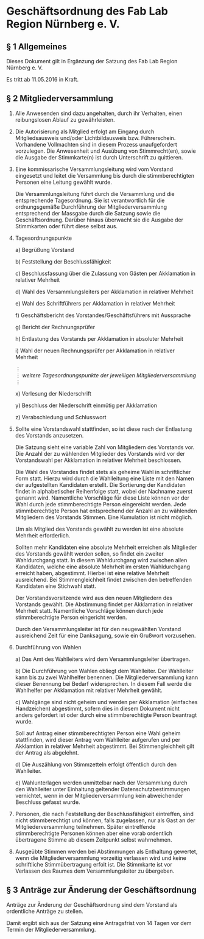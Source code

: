 Geschäftsordnung des Fab Lab Region Nürnberg e. V.
==================================================

§ 1 Allgemeines
---------------

Dieses Dokument gilt in Ergänzung der Satzung des Fab Lab Region Nürnberg e. V.

Es tritt ab 11.05.2016 in Kraft.

§ 2 Mitgliederversammlung
-------------------------

1. Alle Anwesenden sind dazu angehalten, durch ihr Verhalten, einen reibungslosen Ablauf zu gewährleisten.

2. Die Autorisierung als Mitglied erfolgt am Eingang durch Mitgliedsausweis und/oder Lichtbildausweis bzw. Führerschein. Vorhandene Vollmachten sind in diesem Prozess unaufgefordert vorzulegen. Die Anwesenheit und Ausübung von Stimmrecht(en), sowie die Ausgabe der Stimmkarte(n) ist durch Unterschrift zu quittieren.

3. Eine kommissarische Versammlungsleitung wird vom Vorstand eingesetzt und leitet die Versammlung bis durch die stimmberechtigten Personen eine Leitung gewählt wurde.

    Die Versammlungsleitung führt durch die Versammlung und die entsprechende Tagesordnung. Sie ist verantwortlich für die ordnungsgemäße Durchführung der Mitgliederversammlung entsprechend der Massgabe durch die Satzung sowie die Geschäftsordnung. Darüber hinaus überwacht sie die Ausgabe der Stimmkarten oder führt diese selbst aus.

4. Tagesordnungspunkte
	
    a) Begrüßung Vorstand

    b) Feststellung der Beschlussfähigkeit

    c) Beschlussfassung über die Zulassung von Gästen per Akklamation in relativer Mehrheit

    d) Wahl des Versammlungsleiters per Akklamation in relativer Mehrheit

    e) Wahl des Schriftführers per Akklamation in relativer Mehrheit

    f) Geschäftsbericht des Vorstandes/Geschäftsführers mit Aussprache

    g) Bericht der Rechnungsprüfer
    
    h) Entlastung des Vorstands per Akklamation in absoluter Mehrheit

    i) Wahl der neuen Rechnungsprüfer per Akklamation in relativer Mehrheit 
     
    ⋮  
    ⋮ *weitere Tagesordnungspunkte der jeweiligen Mitgliederversammlung*  
    ⋮  

    x) Verlesung der Niederschrift

    y) Beschluss der Niederschrift einmütig per Akklamation

    z) Verabschiedung und Schlusswort

5. Sollte eine Vorstandswahl stattfinden, so ist diese nach der Entlastung des Vorstands anzusetzen.

    Die Satzung sieht eine variable Zahl von Mitgliedern des Vorstands vor. Die Anzahl der zu wählenden Mitglieder des Vorstands wird vor der Vorstandswahl per Akklamation in relativer Mehrheit beschlossen.

    Die Wahl des Vorstandes findet stets als geheime Wahl in schriftlicher Form statt. Hierzu wird durch die Wahlleitung eine Liste mit den Namen der aufgestellten Kandidaten erstellt. Die Sortierung der Kandidaten findet in alphabetischer Reihenfolge statt, wobei der Nachname zuerst genannt wird. Namentliche Vorschläge für diese Liste können vor der Wahl durch jede stimmberechtigte Person eingereicht werden. Jede stimmberechtigte Person hat entsprechend der Anzahl an zu wählenden Mitgliedern des Vorstands Stimmen. Eine Kumulation ist nicht möglich.

    Um als Mitglied des Vorstands gewählt zu werden ist eine absolute Mehrheit erforderlich.

    Sollten mehr Kandidaten eine absolute Mehrheit erreichen als Mitglieder des Vorstands gewählt werden sollen, so findet ein zweiter Wahldurchgang statt. In diesem Wahldurchgang wird zwischen allen Kandidaten, welche eine absolute Mehrheit im ersten Wahldurchgang erreicht haben, abgestimmt. Hierbei ist eine relative Mehrheit ausreichend. Bei Stimmengleichheit findet zwischen den betreffenden Kandidaten eine Stichwahl statt.

    Der Vorstandsvorsitzende wird aus den neuen Mitgliedern des Vorstands gewählt. Die Abstimmung findet per Akklamation in relativer Mehrheit statt. Namentliche Vorschläge können durch jede stimmberechtigte Person eingericht werden.

    Durch den Versammlungsleiter ist für den neugewählten Vorstand ausreichend Zeit für eine Danksagung, sowie ein Grußwort vorzusehen.

6. Durchführung von Wahlen

    a) Das Amt des Wahlleiters wird dem Versammlungsleiter übertragen.

    b) Die Durchführung von Wahlen obliegt dem Wahlleiter. Der Wahlleiter kann bis zu zwei Wahlhelfer benennen. Die Mitgliederversammlung kann dieser Benennung bei Bedarf widersprechen. In diesem Fall werde die Wahlhelfer per Akklamation mit relativer Mehrheit gewählt.

    c) Wahlgänge sind nicht geheim und werden per Akklamation (einfaches Handzeichen) abgestimmt, sofern dies in diesem Dokument nicht anders gefordert ist oder durch eine stimmberechtigte Person beantragt wurde.

      Soll auf Antrag einer stimmberechtigten Person eine Wahl geheim stattfinden, wird dieser Antrag vom Wahlleiter aufgerufen und per Akklamtion in relativer Mehrheit abgestimmt. Bei Stimmengleichheit gilt der Antrag als abgelehnt. 

    d) Die Auszählung von Stimmzetteln erfolgt öffentlich durch den Wahlleiter.

    e) Wahlunterlagen werden unmittelbar nach der Versammlung durch den Wahlleiter unter Einhaltung geltender Datenschutzbestimmungen vernichtet, wenn in der Mitgliederversammlung kein abweichender Beschluss gefasst wurde.
    
7. Personen, die nach Feststellung der Beschlussfähigkeit eintreffen, sind nicht stimmberechtigt und können, falls zugelassen, nur als Gast an der Mitgliederversammlung teilnehmen. Später eintreffende stimmberechtigte Personen können aber eine vorab ordentlich übertragene Stimme ab diesem Zeitpunkt selbst wahrnehmen.

8. Ausgeübte Stimmen werden bei Abstimmungen als Enthaltung gewertet, wenn die Mitgliederversammlung vorzeitig verlassen wird und keine schriftliche Stimmübertragung erfolt ist. Die Stimmkarte ist vor Verlassen des Raumes dem Versammlungsleiter zu übergeben.

§ 3 Anträge zur Änderung der Geschäftsordnung
---------------------------------------------

Anträge zur Änderung der Geschäftsordnung sind dem Vorstand als ordentliche Anträge zu stellen.

Damit ergibt sich aus der Satzung eine Antragsfrist von 14 Tagen vor dem Termin der Mitgliederversammlung.

